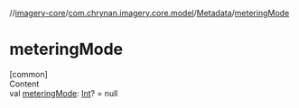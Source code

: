 //[imagery-core](../../../index.md)/[com.chrynan.imagery.core.model](../index.md)/[Metadata](index.md)/[meteringMode](metering-mode.md)



# meteringMode  
[common]  
Content  
val [meteringMode](metering-mode.md): [Int](https://kotlinlang.org/api/latest/jvm/stdlib/kotlin/-int/index.html)? = null  



